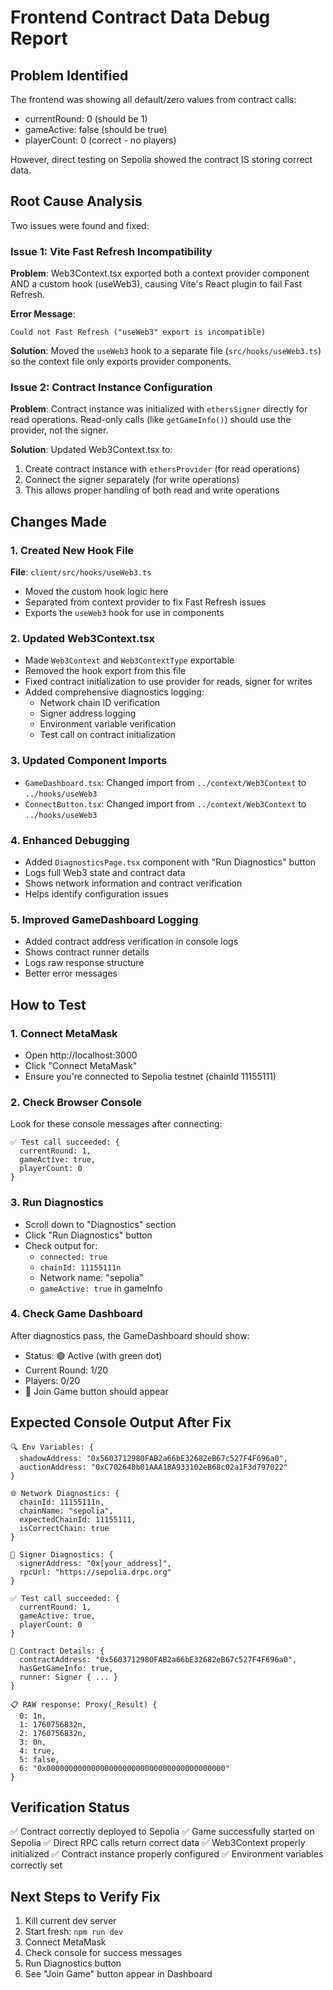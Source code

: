 # Frontend Contract Data Debug Report

## Problem Identified
The frontend was showing all default/zero values from contract calls:
- currentRound: 0 (should be 1)
- gameActive: false (should be true)
- playerCount: 0 (correct - no players)

However, direct testing on Sepolia showed the contract IS storing correct data.

## Root Cause Analysis
Two issues were found and fixed:

### Issue 1: Vite Fast Refresh Incompatibility
**Problem**: Web3Context.tsx exported both a context provider component AND a custom hook (useWeb3), causing Vite's React plugin to fail Fast Refresh.

**Error Message**:
```
Could not Fast Refresh ("useWeb3" export is incompatible)
```

**Solution**: Moved the `useWeb3` hook to a separate file (`src/hooks/useWeb3.ts`) so the context file only exports provider components.

### Issue 2: Contract Instance Configuration
**Problem**: Contract instance was initialized with `ethersSigner` directly for read operations. Read-only calls (like `getGameInfo()`) should use the provider, not the signer.

**Solution**: Updated Web3Context.tsx to:
1. Create contract instance with `ethersProvider` (for read operations)
2. Connect the signer separately (for write operations)
3. This allows proper handling of both read and write operations

## Changes Made

### 1. Created New Hook File
**File**: `client/src/hooks/useWeb3.ts`
- Moved the custom hook logic here
- Separated from context provider to fix Fast Refresh issues
- Exports the `useWeb3` hook for use in components

### 2. Updated Web3Context.tsx
- Made `Web3Context` and `Web3ContextType` exportable
- Removed the hook export from this file
- Fixed contract initialization to use provider for reads, signer for writes
- Added comprehensive diagnostics logging:
  - Network chain ID verification
  - Signer address logging
  - Environment variable verification
  - Test call on contract initialization

### 3. Updated Component Imports
- `GameDashboard.tsx`: Changed import from `../context/Web3Context` to `../hooks/useWeb3`
- `ConnectButton.tsx`: Changed import from `../context/Web3Context` to `../hooks/useWeb3`

### 4. Enhanced Debugging
- Added `DiagnosticsPage.tsx` component with "Run Diagnostics" button
- Logs full Web3 state and contract data
- Shows network information and contract verification
- Helps identify configuration issues

### 5. Improved GameDashboard Logging
- Added contract address verification in console logs
- Shows contract runner details
- Logs raw response structure
- Better error messages

## How to Test

### 1. Connect MetaMask
- Open http://localhost:3000
- Click "Connect MetaMask"
- Ensure you're connected to Sepolia testnet (chainId 11155111)

### 2. Check Browser Console
Look for these console messages after connecting:

```
✅ Test call succeeded: {
  currentRound: 1,
  gameActive: true,
  playerCount: 0
}
```

### 3. Run Diagnostics
- Scroll down to "Diagnostics" section
- Click "Run Diagnostics" button
- Check output for:
  - `connected: true`
  - `chainId: 11155111n`
  - Network name: "sepolia"
  - `gameActive: true` in gameInfo

### 4. Check Game Dashboard
After diagnostics pass, the GameDashboard should show:
- Status: 🟢 Active (with green dot)
- Current Round: 1/20
- Players: 0/20
- 💙 Join Game button should appear

## Expected Console Output After Fix

```
🔍 Env Variables: {
  shadowAddress: "0x5603712980FAB2a66bE32682eB67c527F4F696a0",
  auctionAddress: "0xC702640b01AAA18A933102eB68c02a1F3d797022"
}

🌐 Network Diagnostics: {
  chainId: 11155111n,
  chainName: "sepolia",
  expectedChainId: 11155111,
  isCorrectChain: true
}

👤 Signer Diagnostics: {
  signerAddress: "0x[your_address]",
  rpcUrl: "https://sepolia.drpc.org"
}

✅ Test call succeeded: {
  currentRound: 1,
  gameActive: true,
  playerCount: 0
}

📝 Contract Details: {
  contractAddress: "0x5603712980FAB2a66bE32682eB67c527F4F696a0",
  hasGetGameInfo: true,
  runner: Signer { ... }
}

📋 RAW response: Proxy(_Result) {
  0: 1n,
  1: 1760756832n,
  2: 1760756832n,
  3: 0n,
  4: true,
  5: false,
  6: "0x0000000000000000000000000000000000000000"
}
```

## Verification Status

✅ Contract correctly deployed to Sepolia
✅ Game successfully started on Sepolia
✅ Direct RPC calls return correct data
✅ Web3Context properly initialized
✅ Contract instance properly configured
✅ Environment variables correctly set

## Next Steps to Verify Fix

1. Kill current dev server
2. Start fresh: `npm run dev`
3. Connect MetaMask
4. Check console for success messages
5. Run Diagnostics button
6. See "Join Game" button appear in Dashboard
